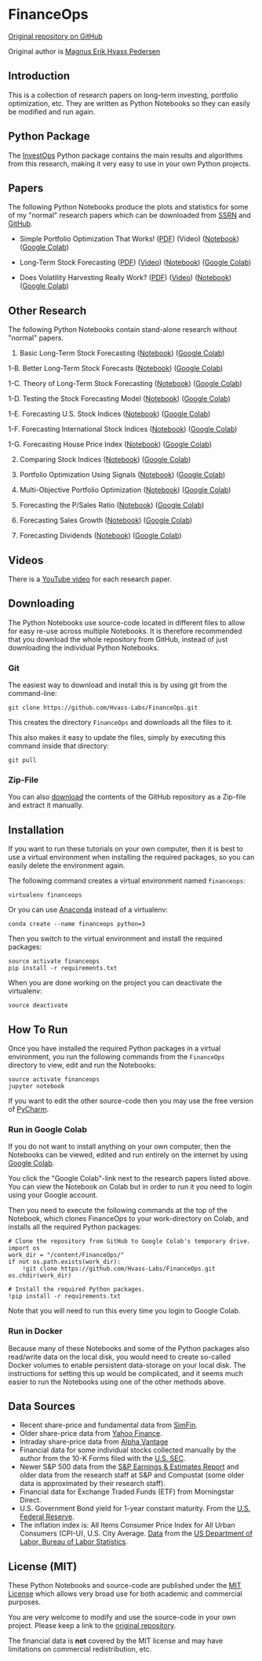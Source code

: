 # FinanceOps

[Original repository on GitHub](https://github.com/Hvass-Labs/FinanceOps)

Original author is [Magnus Erik Hvass Pedersen](http://www.hvass-labs.org)


## Introduction

This is a collection of research papers on long-term investing, portfolio
optimization, etc. They are written as Python Notebooks so they can easily be
modified and run again.


## Python Package

The [InvestOps](https://github.com/Hvass-Labs/InvestOps) Python package
contains the main results and algorithms from this research, making it
very easy to use in your own Python projects.


## Papers

The following Python Notebooks produce the plots and statistics for some of my
"normal" research papers which can be downloaded from
[SSRN](http://papers.ssrn.com/sol3/cf_dev/AbsByAuth.cfm?per_id=1993051)
and [GitHub](https://github.com/Hvass-Labs/Finance-Papers).

- Simple Portfolio Optimization That Works!
([PDF](https://ssrn.com/abstract=3942552))
(Video)
([Notebook](https://github.com/Hvass-Labs/FinanceOps/blob/master/Paper_Simple_Portfolio_Optimization.ipynb))
([Google Colab](https://colab.research.google.com/github/Hvass-Labs/FinanceOps/blob/master/Paper_Simple_Portfolio_Optimization.ipynb))

- Long-Term Stock Forecasting
([PDF](https://ssrn.com/abstract=3750775))
([Video](https://www.youtube.com/watch?v=L8OtWNCQAAs))
([Notebook](https://github.com/Hvass-Labs/FinanceOps/blob/master/Paper_Long-Term_Stock_Forecasting.ipynb))
([Google Colab](https://colab.research.google.com/github/Hvass-Labs/FinanceOps/blob/master/Paper_Long-Term_Stock_Forecasting.ipynb))

- Does Volatility Harvesting Really Work?
([PDF](https://ssrn.com/abstract=3847692))
([Video](https://www.youtube.com/watch?v=t0AxhyQRRvM))
([Notebook](https://github.com/Hvass-Labs/FinanceOps/blob/master/Paper_Volatility_Harvesting.ipynb))
([Google Colab](https://colab.research.google.com/github/Hvass-Labs/FinanceOps/blob/master/Paper_Volatility_Harvesting.ipynb))


## Other Research

The following Python Notebooks contain stand-alone research without "normal" papers.

1. Basic Long-Term Stock Forecasting ([Notebook](https://github.com/Hvass-Labs/FinanceOps/blob/master/01_Forecasting_Long-Term_Stock_Returns.ipynb)) ([Google Colab](https://colab.research.google.com/github/Hvass-Labs/FinanceOps/blob/master/01_Forecasting_Long-Term_Stock_Returns.ipynb))

1-B. Better Long-Term Stock Forecasts ([Notebook](https://github.com/Hvass-Labs/FinanceOps/blob/master/01B_Better_Long-Term_Stock_Forecasts.ipynb)) ([Google Colab](https://colab.research.google.com/github/Hvass-Labs/FinanceOps/blob/master/01B_Better_Long-Term_Stock_Forecasts.ipynb))

1-C. Theory of Long-Term Stock Forecasting ([Notebook](https://github.com/Hvass-Labs/FinanceOps/blob/master/01C_Theory_of_Long-Term_Stock_Forecasting.ipynb)) ([Google Colab](https://colab.research.google.com/github/Hvass-Labs/FinanceOps/blob/master/01C_Theory_of_Long-Term_Stock_Forecasting.ipynb))

1-D. Testing the Stock Forecasting Model ([Notebook](https://github.com/Hvass-Labs/FinanceOps/blob/master/01D_Testing_the_Stock_Forecasting_Model.ipynb)) ([Google Colab](https://colab.research.google.com/github/Hvass-Labs/FinanceOps/blob/master/01D_Testing_the_Stock_Forecasting_Model.ipynb))

1-E. Forecasting U.S. Stock Indices ([Notebook](https://github.com/Hvass-Labs/FinanceOps/blob/master/01E_Forecasting_US_Stock_Indices.ipynb)) ([Google Colab](https://colab.research.google.com/github/Hvass-Labs/FinanceOps/blob/master/01E_Forecasting_US_Stock_Indices.ipynb))

1-F. Forecasting International Stock Indices ([Notebook](https://github.com/Hvass-Labs/FinanceOps/blob/master/01F_Forecasting_Int_Stock_Indices.ipynb)) ([Google Colab](https://colab.research.google.com/github/Hvass-Labs/FinanceOps/blob/master/01F_Forecasting_Int_Stock_Indices.ipynb))

1-G. Forecasting House Price Index ([Notebook](https://github.com/Hvass-Labs/FinanceOps/blob/master/01G_Forecasting_House_Price_Index.ipynb)) ([Google Colab](https://colab.research.google.com/github/Hvass-Labs/FinanceOps/blob/master/01G_Forecasting_House_Price_Index.ipynb))

2. Comparing Stock Indices ([Notebook](https://github.com/Hvass-Labs/FinanceOps/blob/master/02_Comparing_Stock_Indices.ipynb)) ([Google Colab](https://colab.research.google.com/github/Hvass-Labs/FinanceOps/blob/master/02_Comparing_Stock_Indices.ipynb))

3. Portfolio Optimization Using Signals ([Notebook](https://github.com/Hvass-Labs/FinanceOps/blob/master/03_Portfolio_Optimization_Using_Signals.ipynb)) ([Google Colab](https://colab.research.google.com/github/Hvass-Labs/FinanceOps/blob/master/03_Portfolio_Optimization_Using_Signals.ipynb))

4. Multi-Objective Portfolio Optimization ([Notebook](https://github.com/Hvass-Labs/FinanceOps/blob/master/04_Multi-Objective_Portfolio_Optimization.ipynb)) ([Google Colab](https://colab.research.google.com/github/Hvass-Labs/FinanceOps/blob/master/04_Multi-Objective_Portfolio_Optimization.ipynb))

5. Forecasting the P/Sales Ratio ([Notebook](https://github.com/Hvass-Labs/FinanceOps/blob/master/05_Forecasting_PSales_Ratio.ipynb)) ([Google Colab](https://colab.research.google.com/github/Hvass-Labs/FinanceOps/blob/master/05_Forecasting_PSales_Ratio.ipynb))

6. Forecasting Sales Growth ([Notebook](https://github.com/Hvass-Labs/FinanceOps/blob/master/06_Forecasting_Sales_Growth.ipynb)) ([Google Colab](https://colab.research.google.com/github/Hvass-Labs/FinanceOps/blob/master/06_Forecasting_Sales_Growth.ipynb))

7. Forecasting Dividends ([Notebook](https://github.com/Hvass-Labs/FinanceOps/blob/master/07_Forecasting_Dividends.ipynb)) ([Google Colab](https://colab.research.google.com/github/Hvass-Labs/FinanceOps/blob/master/07_Forecasting_Dividends.ipynb))


## Videos

There is a [YouTube video](https://www.youtube.com/playlist?list=PL9Hr9sNUjfsmlHaWuVxIA0pKL1yjryR0Z) for each research paper.


## Downloading

The Python Notebooks use source-code located in different files to allow for easy re-use
across multiple Notebooks. It is therefore recommended that you download the whole
repository from GitHub, instead of just downloading the individual Python Notebooks.


### Git

The easiest way to download and install this is by using git from the command-line:

    git clone https://github.com/Hvass-Labs/FinanceOps.git

This creates the directory `FinanceOps` and downloads all the files to it.

This also makes it easy to update the files, simply by executing this command inside that directory:

    git pull


### Zip-File

You can also [download](https://github.com/Hvass-Labs/FinanceOps/archive/master.zip)
the contents of the GitHub repository as a Zip-file and extract it manually.


## Installation

If you want to run these tutorials on your own computer, then it is best
to use a virtual environment when installing the required packages,
so you can easily delete the environment again.

The following command creates a virtual environment named `financeops`:

    virtualenv financeops

Or you can use [Anaconda](https://www.anaconda.com/download) instead of a virtualenv:

    conda create --name financeops python=3

Then you switch to the virtual environment and install the required packages:

    source activate financeops
    pip install -r requirements.txt

When you are done working on the project you can deactivate the virtualenv:

    source deactivate


## How To Run

Once you have installed the required Python packages in a virtual environment,
you run the following commands from the `FinanceOps` directory to view, edit
and run the Notebooks:

    source activate financeops
    jupyter notebook

If you want to edit the other source-code then you may use the free version of
[PyCharm](https://www.jetbrains.com/pycharm/).


### Run in Google Colab

If you do not want to install anything on your own computer, then the Notebooks
can be viewed, edited and run entirely on the internet by using
[Google Colab](https://colab.research.google.com).

You click the "Google Colab"-link next to the research papers listed above.
You can view the Notebook on Colab but in order to run it you need to login using
your Google account.

Then you need to execute the following commands at the top of the Notebook,
which clones FinanceOps to your work-directory on Colab, and installs all the
required Python packages:

    # Clone the repository from GitHub to Google Colab's temporary drive.
    import os
    work_dir = "/content/FinanceOps/"
    if not os.path.exists(work_dir):
        !git clone https://github.com/Hvass-Labs/FinanceOps.git
    os.chdir(work_dir)

    # Install the required Python packages.
    !pip install -r requirements.txt

Note that you will need to run this every time you login to Google Colab.


### Run in Docker

Because many of these Notebooks and some of the Python packages also read/write
data on the local disk, you would need to create so-called Docker volumes to
enable persistent data-storage on your local disk. The instructions for setting
this up would be complicated, and it seems much easier to run the Notebooks
using one of the other methods above.


## Data Sources

- Recent share-price and fundamental data from [SimFin](https://github.com/SimFin/simfin).
- Older share-price data from [Yahoo Finance](https://finance.yahoo.com/quote/%5EGSPC/history?p=%5EGSPC).
- Intraday share-price data from [Alpha Vantage](https://www.alphavantage.co/)
- Financial data for some individual stocks collected manually by the author from the 10-K Forms filed with the [U.S. SEC](http://www.sec.gov/cgi-bin/browse-edgar?company=&match=&CIK=jnj&filenum=&State=&Country=&SIC=&owner=exclude&Find=Find+Companies&action=getcompany).
- Newer S&P 500 data from the [S&P Earnings & Estimates Report](http://www.spindices.com/documents/additional-material/sp-500-eps-est.xlsx) and older data from the research staff at S&P and Compustat (some older data is approximated by their research staff).
- Financial data for Exchange Traded Funds (ETF) from Morningstar Direct.
- U.S. Government Bond yield for 1-year constant maturity. From the [U.S. Federal Reserve](https://www.federalreserve.gov/datadownload/Choose.aspx?rel=H15).
- The inflation index is: All Items Consumer Price Index for All Urban Consumers (CPI-U), U.S. City Average.
  [Data](https://beta.bls.gov/dataQuery/find?fq=survey:%5Bcu%5D&s=popularity:D&q=CUUR0000SA0)
  from the [US Department of Labor, Bureau of Labor Statistics](http://www.bls.gov/cpi/data.htm).


## License (MIT)

These Python Notebooks and source-code are published under the [MIT License](https://github.com/Hvass-Labs/FinanceOps/blob/master/LICENSE)
which allows very broad use for both academic and commercial purposes.

You are very welcome to modify and use the source-code in your own project.
Please keep a link to the [original repository](https://github.com/Hvass-Labs/FinanceOps).

The financial data is **not** covered by the MIT license and may have limitations on commercial redistribution, etc.
